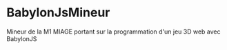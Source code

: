 # BabylonJsMineur
Mineur de la M1 MIAGE portant sur la programmation d'un jeu 3D web avec BabylonJS
